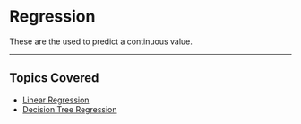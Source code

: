 # Regression

These are the used to predict a continuous value.

<hr>

## Topics Covered

- [Linear Regression](./LinearRegression/LinearRegression.md)
- [Decision Tree Regression](./DecisionTreeRegresssion/DecisionTreeRegression.md)
